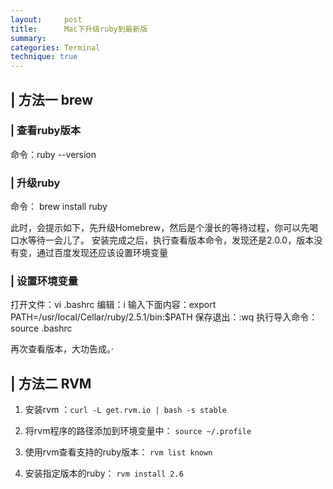 ```yaml
---
layout:     post
title:      Mac下升级ruby到最新版
summary:
categories: Terminal
technique: true
---
```


## | 方法一 brew

### | 查看ruby版本

命令：ruby --version

### | 升级ruby

命令： brew install ruby

此时，会提示如下，先升级Homebrew，然后是个漫长的等待过程，你可以先喝口水等待一会儿了。
    安装完成之后，执行查看版本命令，发现还是2.0.0，版本没有变，通过百度发现还应该设置环境变量

### | 设置环境变量

打开文件：vi .bashrc
编辑：i
输入下面内容：export PATH=/usr/local/Cellar/ruby/2.5.1/bin:$PATH
保存退出：:wq
执行导入命令：source .bashrc

再次查看版本，大功告成。·



## | 方法二 RVM

1. 安装rvm ：`curl -L get.rvm.io | bash -s stable`

2. 将rvm程序的路径添加到环境变量中： `source ~/.profile` 

3. 使用rvm查看支持的ruby版本： `rvm list known`

4. 安装指定版本的ruby： `rvm install 2.6`